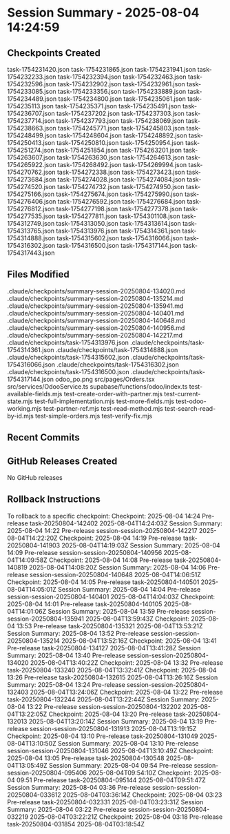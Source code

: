 # Session Summary - 2025-08-04 14:24:59

## Checkpoints Created
task-1754231420.json
task-1754231865.json
task-1754231941.json
task-1754232233.json
task-1754232394.json
task-1754232463.json
task-1754232596.json
task-1754232902.json
task-1754232961.json
task-1754233085.json
task-1754233356.json
task-1754233889.json
task-1754234489.json
task-1754234800.json
task-1754235061.json
task-1754235113.json
task-1754235371.json
task-1754235491.json
task-1754236707.json
task-1754237202.json
task-1754237303.json
task-1754237714.json
task-1754237793.json
task-1754238069.json
task-1754238663.json
task-1754245771.json
task-1754245803.json
task-1754248499.json
task-1754248604.json
task-1754248892.json
task-1754250413.json
task-1754250810.json
task-1754250954.json
task-1754251274.json
task-1754251854.json
task-1754263201.json
task-1754263607.json
task-1754263630.json
task-1754264613.json
task-1754265922.json
task-1754268492.json
task-1754269994.json
task-1754270762.json
task-1754272338.json
task-1754273423.json
task-1754273684.json
task-1754274028.json
task-1754274084.json
task-1754274520.json
task-1754274732.json
task-1754274950.json
task-1754275166.json
task-1754275674.json
task-1754275990.json
task-1754276406.json
task-1754276592.json
task-1754276684.json
task-1754276812.json
task-1754277198.json
task-1754277378.json
task-1754277535.json
task-1754277811.json
task-1754301108.json
task-1754312749.json
task-1754313050.json
task-1754313614.json
task-1754313765.json
task-1754313976.json
task-1754314361.json
task-1754314888.json
task-1754315602.json
task-1754316066.json
task-1754316302.json
task-1754316500.json
task-1754317144.json
task-1754317443.json

## Files Modified
.claude/checkpoints/summary-session-20250804-134020.md
.claude/checkpoints/summary-session-20250804-135214.md
.claude/checkpoints/summary-session-20250804-135941.md
.claude/checkpoints/summary-session-20250804-140401.md
.claude/checkpoints/summary-session-20250804-140648.md
.claude/checkpoints/summary-session-20250804-140956.md
.claude/checkpoints/summary-session-20250804-142217.md
.claude/checkpoints/task-1754313976.json
.claude/checkpoints/task-1754314361.json
.claude/checkpoints/task-1754314888.json
.claude/checkpoints/task-1754315602.json
.claude/checkpoints/task-1754316066.json
.claude/checkpoints/task-1754316302.json
.claude/checkpoints/task-1754316500.json
.claude/checkpoints/task-1754317144.json
odoo_po.png
src/pages/Orders.tsx
src/services/OdooService.ts
supabase/functions/odoo/index.ts
test-available-fields.mjs
test-create-order-with-partner.mjs
test-current-state.mjs
test-full-implementation.mjs
test-more-fields.mjs
test-odoo-working.mjs
test-partner-ref.mjs
test-read-method.mjs
test-search-read-by-id.mjs
test-simple-orders.mjs
test-verify-fix.mjs

## Recent Commits


## GitHub Releases Created
No GitHub releases

## Rollback Instructions
To rollback to a specific checkpoint:
Checkpoint: 2025-08-04 14:24	Pre-release	task-20250804-142402	2025-08-04T14:24:03Z
Session Summary: 2025-08-04 14:22	Pre-release	session-session-20250804-142217	2025-08-04T14:22:20Z
Checkpoint: 2025-08-04 14:19	Pre-release	task-20250804-141903	2025-08-04T14:19:03Z
Session Summary: 2025-08-04 14:09	Pre-release	session-session-20250804-140956	2025-08-04T14:09:58Z
Checkpoint: 2025-08-04 14:08	Pre-release	task-20250804-140819	2025-08-04T14:08:20Z
Session Summary: 2025-08-04 14:06	Pre-release	session-session-20250804-140648	2025-08-04T14:06:51Z
Checkpoint: 2025-08-04 14:05	Pre-release	task-20250804-140501	2025-08-04T14:05:01Z
Session Summary: 2025-08-04 14:04	Pre-release	session-session-20250804-140401	2025-08-04T14:04:03Z
Checkpoint: 2025-08-04 14:01	Pre-release	task-20250804-140105	2025-08-04T14:01:06Z
Session Summary: 2025-08-04 13:59	Pre-release	session-session-20250804-135941	2025-08-04T13:59:43Z
Checkpoint: 2025-08-04 13:53	Pre-release	task-20250804-135321	2025-08-04T13:53:21Z
Session Summary: 2025-08-04 13:52	Pre-release	session-session-20250804-135214	2025-08-04T13:52:16Z
Checkpoint: 2025-08-04 13:41	Pre-release	task-20250804-134127	2025-08-04T13:41:28Z
Session Summary: 2025-08-04 13:40	Pre-release	session-session-20250804-134020	2025-08-04T13:40:22Z
Checkpoint: 2025-08-04 13:32	Pre-release	task-20250804-133240	2025-08-04T13:32:41Z
Checkpoint: 2025-08-04 13:26	Pre-release	task-20250804-132615	2025-08-04T13:26:16Z
Session Summary: 2025-08-04 13:24	Pre-release	session-session-20250804-132403	2025-08-04T13:24:06Z
Checkpoint: 2025-08-04 13:22	Pre-release	task-20250804-132244	2025-08-04T13:22:44Z
Session Summary: 2025-08-04 13:22	Pre-release	session-session-20250804-132202	2025-08-04T13:22:05Z
Checkpoint: 2025-08-04 13:20	Pre-release	task-20250804-132013	2025-08-04T13:20:14Z
Session Summary: 2025-08-04 13:19	Pre-release	session-session-20250804-131913	2025-08-04T13:19:15Z
Checkpoint: 2025-08-04 13:10	Pre-release	task-20250804-131049	2025-08-04T13:10:50Z
Session Summary: 2025-08-04 13:10	Pre-release	session-session-20250804-131046	2025-08-04T13:10:49Z
Checkpoint: 2025-08-04 13:05	Pre-release	task-20250804-130548	2025-08-04T13:05:49Z
Session Summary: 2025-08-04 09:54	Pre-release	session-session-20250804-095406	2025-08-04T09:54:10Z
Checkpoint: 2025-08-04 09:51	Pre-release	task-20250804-095144	2025-08-04T09:51:47Z
Session Summary: 2025-08-04 03:36	Pre-release	session-session-20250804-033612	2025-08-04T03:36:14Z
Checkpoint: 2025-08-04 03:23	Pre-release	task-20250804-032331	2025-08-04T03:23:31Z
Session Summary: 2025-08-04 03:22	Pre-release	session-session-20250804-032219	2025-08-04T03:22:21Z
Checkpoint: 2025-08-04 03:18	Pre-release	task-20250804-031854	2025-08-04T03:18:54Z
